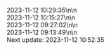 2023-11-12 10:29:35\n\n  
2023-11-12 10:15:27\n\n  
2023-11-12 09:27:02\n\n  
2023-11-12 09:13:49\n\n  
Next update: 2023-11-12 10:52:35
